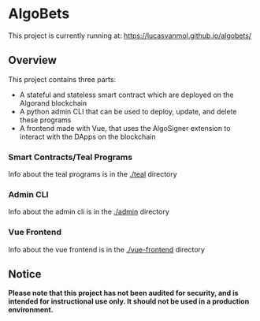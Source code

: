 # AlgoBets

This project is currently running at: https://lucasvanmol.github.io/algobets/

## Overview
This project contains three parts:
* A stateful and stateless smart contract which are deployed on the Algorand blockchain
* A python admin CLI that can be used to deploy, update, and delete these programs
* A frontend made with Vue, that uses the AlgoSigner extension to interact with the DApps on the blockchain

### Smart Contracts/Teal Programs

Info about the teal programs is in the [./teal](./teal) directory

### Admin CLI

Info about the admin cli is in the [./admin](./admin) directory

### Vue Frontend

Info about the vue frontend is in the [./vue-frontend](./vue-frontend) directory


## Notice

**Please note that this project has not been audited for security, and is intended for instructional use only. It should not be used in a production environment.**
